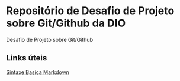 # Repositório de Desafio de Projeto sobre Git/Github da DIO
Desafio de Projeto sobre Git/Github

## Links úteis
[Sintaxe Basica Markdown](https://www.markdownguide.org/basic-syntax/)
